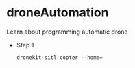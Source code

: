 # droneAutomation
Learn about programming automatic drone 

- Step 1
  ```
  dronekit-sitl copter --home=
  ```
